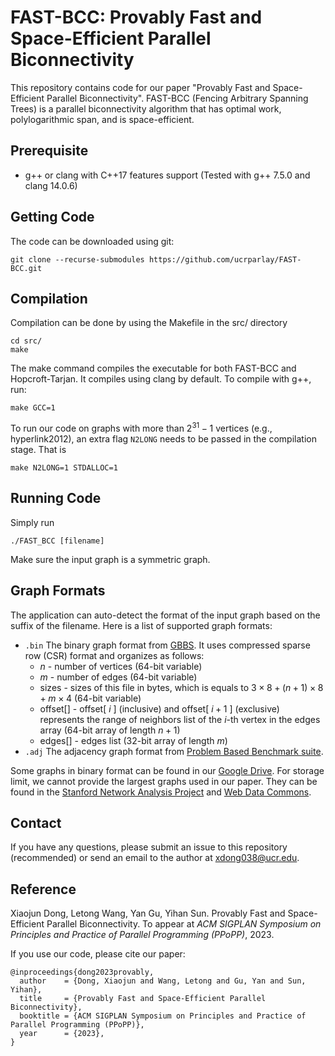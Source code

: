 # FAST-BCC: Provably Fast and Space-Efficient Parallel Biconnectivity
This repository contains code for our paper "Provably Fast and Space-Efficient Parallel Biconnectivity". FAST-BCC (Fencing Arbitrary Spanning Trees) is a parallel biconnectivity algorithm that has optimal work, polylogarithmic span, and is space-efficient.

Prerequisite
--------
+ g++ or clang with C++17 features support (Tested with g++ 7.5.0 and clang 14.0.6) 

Getting Code
--------
The code can be downloaded using git:
```
git clone --recurse-submodules https://github.com/ucrparlay/FAST-BCC.git
```

Compilation
--------
Compilation can be done by using the Makefile in the src/ directory
```
cd src/
make
```
The make command compiles the executable for both FAST-BCC and Hopcroft-Tarjan. It compiles using clang by default. To compile with g++, run:
```
make GCC=1
```
To run our code on graphs with more than $2^{31}-1$ vertices (e.g., hyperlink2012), an extra flag `N2LONG` needs to be passed in the compilation stage. That is 
```
make N2LONG=1 STDALLOC=1 
```

Running Code
--------
Simply run
```
./FAST_BCC [filename]
```
Make sure the input graph is a symmetric graph.

Graph Formats
--------
The application can auto-detect the format of the input graph based on the suffix of the filename. Here is a list of supported graph formats: 
+ `.bin` The binary graph format from [GBBS](https://github.com/ParAlg/gbbs). It uses compressed sparse row (CSR) format and organizes as follows:
    + $n$ - number of vertices (64-bit variable)
    + $m$ - number of edges (64-bit variable)
    + sizes - sizes of this file in bytes, which is equals to $3\times8+(n+1)\times8+m\times4$ (64-bit variable)
    + offset[] - offset[ $i$ ] (inclusive) and offset[ $i+1$ ] (exclusive) represents the range of neighbors list of the $i$-th vertex in the edges array (64-bit array of length $n+1$)
    + edges[] - edges list (32-bit array of length $m$) 
+ `.adj` The adjacency graph format from [Problem Based Benchmark suite](http://www.cs.cmu.edu/~pbbs/benchmarks/graphIO.html). 

Some graphs in binary format can be found in our [Google Drive](https://drive.google.com/drive/u/3/folders/1ZuhfaLmdL-EyOiWYqZGD1rOy_oSFRWe4). For storage limit, we cannot provide the largest graphs used in our paper. They can be found in the [Stanford Network Analysis Project](http://snap.stanford.edu/) and [Web Data Commons](http://webdatacommons.org/hyperlinkgraph/). 

Contact
--------
If you have any questions, please submit an issue to this repository (recommended) or send an email to the author at xdong038@ucr.edu.

Reference
--------
Xiaojun Dong, Letong Wang, Yan Gu, Yihan Sun. Provably Fast and Space-Efficient Parallel Biconnectivity. To appear at *ACM SIGPLAN Symposium on Principles and Practice of Parallel Programming (PPoPP)*, 2023.  

If you use our code, please cite our paper:
```
@inproceedings{dong2023provably,
  author    = {Dong, Xiaojun and Wang, Letong and Gu, Yan and Sun, Yihan},
  title     = {Provably Fast and Space-Efficient Parallel Biconnectivity},
  booktitle = {ACM SIGPLAN Symposium on Principles and Practice of Parallel Programming (PPoPP)},
  year      = {2023},
}
```
